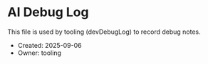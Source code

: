 # AI Debug Log

This file is used by tooling (devDebugLog) to record debug notes.

- Created: 2025-09-06
- Owner: tooling
